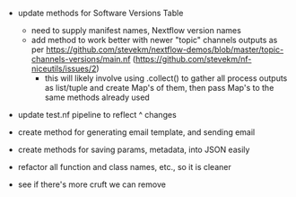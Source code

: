 - update methods for Software Versions Table
  - need to supply manifest names, Nextflow version names
  - add method to work better with newer "topic" channels outputs as per https://github.com/stevekm/nextflow-demos/blob/master/topic-channels-versions/main.nf (https://github.com/stevekm/nf-niceutils/issues/2)
    - this will likely involve using .collect() to gather all process outputs as list/tuple and create Map's of them, then pass Map's to the same methods already used

- update test.nf pipeline to reflect ^ changes
- create method for generating email template, and sending email
- create methods for saving params, metadata, into JSON easily

- refactor all function and class names, etc., so it is cleaner
- see if there's more cruft we can remove